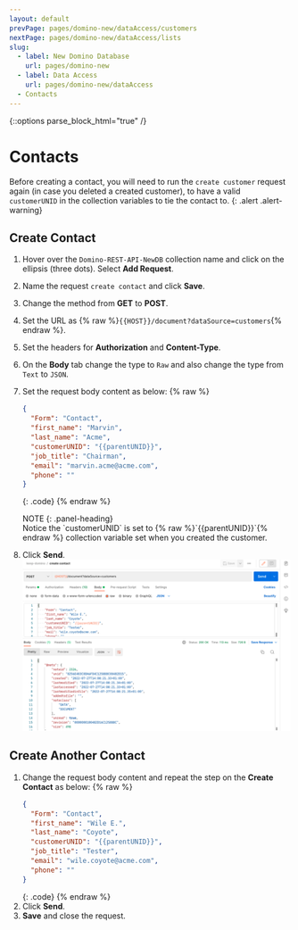 ```yaml
---
layout: default
prevPage: pages/domino-new/dataAccess/customers
nextPage: pages/domino-new/dataAccess/lists
slug:
  - label: New Domino Database
    url: pages/domino-new
  - label: Data Access
    url: pages/domino-new/dataAccess
  - Contacts
---
```


{::options parse_block_html="true" /}

# Contacts

Before creating a contact, you will need to run the `create customer` request again (in case you deleted a created customer), to have a valid `customerUNID` in the collection variables to tie the contact to.
{: .alert .alert-warning}

## Create Contact

1. Hover over the `Domino-REST-API-NewDB` collection name and click on the ellipsis (three dots). Select **Add Request**.
2. Name the request `create contact` and click **Save**.
3. Change the method from **GET** to **POST**.
4. Set the URL as {% raw %}`{{HOST}}/document?dataSource=customers`{% endraw %}.
5. Set the headers for **Authorization** and **Content-Type**.
6. On the **Body** tab change the type to `Raw` and also change the type from `Text` to `JSON`.
7. Set the request body content as below:
    {% raw %}
    ~~~json
    {
      "Form": "Contact",
      "first_name": "Marvin",
      "last_name": "Acme",
      "customerUNID": "{{parentUNID}}",
      "job_title": "Chairman",
      "email": "marvin.acme@acme.com",
      "phone": ""
    }
    ~~~
    {: .code}
    {% endraw %}

    <div class="panel panel-info">
    NOTE
    {: .panel-heading}
    <div class="panel-body">
    Notice the `customerUNID` is set to {% raw %}`{{parentUNID}}`{% endraw %} collection variable set when you created the customer.
    </div>
    </div>
8. Click **Send**.
    ![Create Contact](../images/data/create_contact.png)

## Create Another Contact

1. Change the request body content and repeat the step on the **Create Contact** as below:
    {% raw %}
    ~~~json
    {
      "Form": "Contact",
      "first_name": "Wile E.",
      "last_name": "Coyote",
      "customerUNID": "{{parentUNID}}",
      "job_title": "Tester",
      "email": "wile.coyote@acme.com",
      "phone": ""
    }
    ~~~
    {: .code}
    {% endraw %}
2. Click **Send**.
3. **Save** and close the request.
